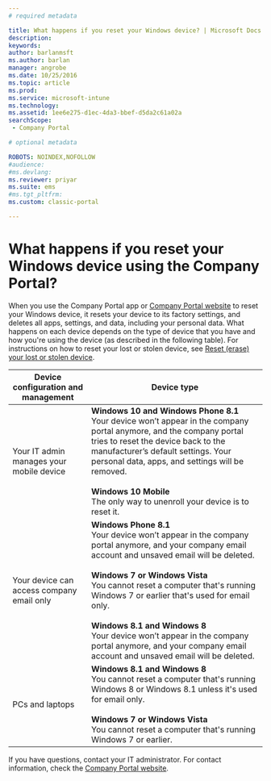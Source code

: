 ```yaml
---
# required metadata

title: What happens if you reset your Windows device? | Microsoft Docs
description:
keywords:
author: barlanmsftms.author: barlan
manager: angrobe
ms.date: 10/25/2016
ms.topic: article
ms.prod:
ms.service: microsoft-intune
ms.technology:
ms.assetid: 1ee6e275-d1ec-4da3-bbef-d5da2c61a02asearchScope: - Company Portal

# optional metadata

ROBOTS: NOINDEX,NOFOLLOW
#audience:
#ms.devlang:
ms.reviewer: priyar
ms.suite: ems
#ms.tgt_pltfrm:
ms.custom: classic-portal

---
```



# What happens if you reset your Windows device using the Company Portal?

When you use the Company Portal app or [Company Portal website](reset-your-device-cpwebsite.md) to reset your Windows device, it resets your device to its factory settings, and deletes all apps, settings, and data, including your personal data. What happens on each device depends on the type of device that you have and how you're using the device (as described in the following table). For instructions on how to reset your lost or stolen device, see [Reset (erase) your lost or stolen device](reset-erase-your-lost-or-stolen-device-windows.md).

|Device configuration and management|Device type|
|---------------------------------------|---------------|
|Your IT admin manages your mobile device|**Windows 10 and Windows Phone 8.1**</br>Your device won’t appear in the company portal anymore, and the company portal tries to reset the device back to the manufacturer’s default settings. Your personal data, apps, and settings will be removed. <br /><br />**Windows 10 Mobile**</br>The only way to unenroll your device is to reset it.|
|Your device can access company email only|**Windows Phone 8.1**<br />Your device won’t appear in the company portal anymore, and your company email account and unsaved email will be deleted.<br /><br />**Windows 7 or Windows Vista**<br />You cannot reset a computer that's running Windows 7 or earlier that's used for email only.<br /><br />**Windows 8.1 and Windows 8**<br />Your device won’t appear in the company portal anymore, and your company email account and unsaved email will be deleted.|
|PCs and laptops|**Windows 8.1 and Windows 8**<br />You cannot reset a computer that's running Windows 8 or Windows 8.1 unless it's used for email only.<br /><br />**Windows 7 or Windows Vista**<br />You cannot reset a computer that's running Windows 7 or earlier.|

If you have questions, contact your IT administrator. For contact information, check the [Company Portal website](http://portal.manage.microsoft.com).
